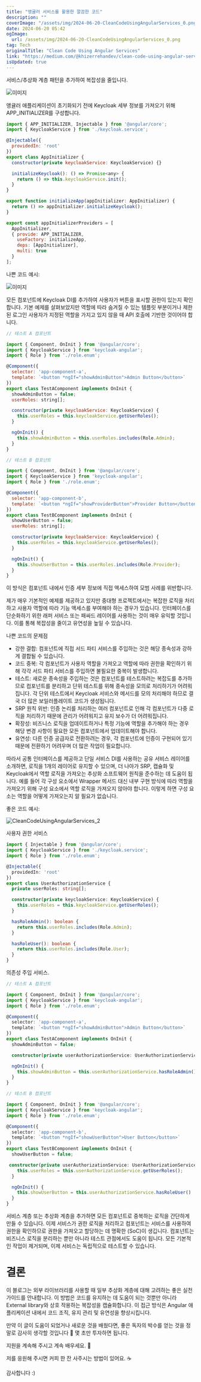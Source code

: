 ```yaml
---
title: "앵귤러 서비스를 활용한 깔끔한 코드"
description: ""
coverImage: "/assets/img/2024-06-20-CleanCodeUsingAngularServices_0.png"
date: 2024-06-20 05:42
ogImage: 
  url: /assets/img/2024-06-20-CleanCodeUsingAngularServices_0.png
tag: Tech
originalTitle: "Clean Code Using Angular Services"
link: "https://medium.com/@khizerrehandev/clean-code-using-angular-services-eb8bcb30af09"
isUpdated: true
---
```





서비스/추상화 계층 패턴을 추가하여 복잡성을 줄입니다.

![이미지](/assets/img/2024-06-20-CleanCodeUsingAngularServices_0.png)

앵귤러 애플리케이션이 초기화되기 전에 Keycloak 세부 정보를 가져오기 위해 APP_INITIALIZER를 구성합니다.

```js
import { APP_INITIALIZER, Injectable } from '@angular/core';
import { KeycloakService } from './keycloak.service';

@Injectable({
  providedIn: 'root'
})
export class AppInitializer {
  constructor(private keycloakService: KeycloakService) {}

  initializeKeycloak(): () => Promise<any> {
    return () => this.keycloakService.init();
  }
}

export function initializeApp(appInitializer: AppInitializer) {
  return () => appInitializer.initializeKeycloak();
}

export const appInitializerProviders = [
  AppInitializer,
  { provide: APP_INITIALIZER, 
    useFactory: initializeApp, 
    deps: [AppInitializer], 
    multi: true 
  }
];
```

<div class="content-ad"></div>

나쁜 코드 예시:

![이미지](/assets/img/2024-06-20-CleanCodeUsingAngularServices_1.png)

모든 컴포넌트에 Keycloak DI를 추가하여 사용자가 버튼을 표시할 권한이 있는지 확인합니다. 기본 예제를 살펴보았지만 역할에 따라 숨겨질 수 있는 템플릿 부분이거나 제한된 로그인 사용자가 지정된 역할을 가지고 있지 않을 때 API 호출에 기반한 것이어야 합니다.

```js
// 테스트 A 컴포넌트

import { Component, OnInit } from '@angular/core';
import { KeycloakService } from 'keycloak-angular';
import { Role } from './role.enum';

@Component({
  selector: 'app-component-a',
  template: `<button *ngIf="showAdminButton">Admin Button</button>`
})
export class TestAComponent implements OnInit {
  showAdminButton = false;
  userRoles: string[];

  constructor(private keycloakService: KeycloakService) {
    this.userRoles = this.keycloakService.getUserRoles();
  }

  ngOnInit() {
    this.showAdminButton = this.userRoles.includes(Role.Admin);
  }
}

// 테스트 B 컴포넌트

import { Component, OnInit } from '@angular/core';
import { KeycloakService } from 'keycloak-angular';
import { Role } from './role.enum';

@Component({
  selector: 'app-component-b',
  template: `<button *ngIf="showProviderButton">Provider Button</button>`
})
export class TestBComponent implements OnInit {
  showUserButton = false;
  userRoles: string[];

  constructor(private keycloakService: KeycloakService) {
    this.userRoles = this.keycloakService.getUserRoles();
  }

  ngOnInit() {
    this.showUserButton = this.userRoles.includes(Role.Provider);
  }
}
```

<div class="content-ad"></div>

이 방식은 컴포넌트 내에서 인증 세부 정보에 직접 액세스하여 모범 사례를 위반합니다.

제가 매우 기본적인 예제를 제공하고 있지만 중대형 프로젝트에서는 복잡한 로직을 처리하고 사용자 역할에 따라 기능 액세스를 부여해야 하는 경우가 있습니다. 인터페이스를 단순화하기 위한 래퍼 서비스 또는 패싸드 레이어를 사용하는 것이 매우 유익할 것입니다. 이를 통해 복잡성을 줄이고 유연성을 높일 수 있습니다.

나쁜 코드의 문제점

- 강한 결합: 컴포넌트에 직접 서드 파티 서비스를 주입하는 것은 해당 종속성과 강하게 결합될 수 있습니다.
- 코드 중복: 각 컴포넌트가 사용자 역할을 가져오고 역할에 따라 권한을 확인하기 위해 각각 서드 파티 서비스를 주입하면 불필요한 중복이 발생합니다.
- 테스트: 새로운 종속성을 주입하는 것은 컴포넌트를 테스트하려는 복잡도를 추가하므로 컴포넌트를 분리하고 단위 테스트를 위해 종속성을 모의로 처리하기가 어려워집니다. 각 단위 테스트에서 Keycloak 서비스와 메서드를 모의 처리해야 하므로 결국 더 많은 보일러플레이트 코드가 생성됩니다.
- SRP 원칙 위반: 인증 논리를 처리하는 여러 컴포넌트로 인해 각 컴포넌트가 다중 로직을 처리하기 때문에 관리가 어려워지고 유지 보수가 더 어려워집니다.
- 확장성: 비즈니스 로직을 업데이트하거나 특정 기능에 역할을 추가해야 하는 경우 해당 변경 사항이 필요한 모든 컴포넌트에서 업데이트해야 합니다.
- 유연성: 다른 인증 공급자로 전환하려는 경우, 각 컴포넌트에 인증이 구현되어 있기 때문에 전환하기 어려우며 더 많은 작업이 필요합니다.

<div class="content-ad"></div>

따라서 공통 인터페이스를 제공하고 단일 서비스 DI를 사용하는 공유 서비스 레이어를 소개하면, 로직을 1개의 레이어로 유지할 수 있으며, 더 나아가 SRP, 캡슐화 및 Keycloak에서 역할 로직을 가져오는 추상화 소프트웨어 원칙을 준수하는 데 도움이 됩니다. 예를 들어 각 구성 요소에서 Wrapper 메서드 대신 내부 구현 방식에 따라 역할을 가져오기 위해 구성 요소에서 역할 로직을 가져오지 않아야 합니다. 이렇게 하면 구성 요소는 역할을 어떻게 가져오는지 알 필요가 없습니다.

좋은 코드 예시:

![CleanCodeUsingAngularServices_2](/assets/img/2024-06-20-CleanCodeUsingAngularServices_2.png)

사용자 권한 서비스

<div class="content-ad"></div>

```ts
import { Injectable } from '@angular/core';
import { KeycloakService } from './keycloak.service';
import { Role } from './role.enum';

@Injectable({
  providedIn: 'root'
})
export class UserAuthorizationService {
  private userRoles: string[];

  constructor(private keycloakService: KeycloakService) {
    this.userRoles = this.keycloakService.getUserRoles();
  }

  hasRoleAdmin(): boolean {
    return this.userRoles.includes(Role.Admin);
  }

  hasRoleUser(): boolean {
    return this.userRoles.includes(Role.User);
  }
}
```

의존성 주입 서비스.

```ts
// 테스트 A 컴포넌트

import { Component, OnInit } from '@angular/core';
import { KeycloakService } from 'keycloak-angular';
import { Role } from './role.enum';

@Component({
  selector: 'app-component-a',
  template: `<button *ngIf="showAdminButton">Admin Button</button>`
})
export class TestAComponent implements OnInit {
  showAdminButton = false;

  constructor(private userAuthorizationService: UserAuthorizationService) {}

  ngOnInit() {
    this.showAdminButton = this.userAuthorizationService.hasRoleAdmin()
  }
}

// 테스트 B 컴포넌트

import { Component, OnInit } from '@angular/core';
import { KeycloakService } from 'keycloak-angular';
import { Role } from './role.enum';

@Component({
  selector: 'app-component-b',
  template: `<button *ngIf="showUserButton">User Button</button>`
})
export class TestBComponent implements OnInit {
  showUserButton = false;

 constructor(private userAuthorizationService: UserAuthorizationService) {
    this.userRoles = this.userAuthorizationService.getUserRoles();
  }

  ngOnInit() {
    this.showUserButton = this.userAuthorizationService.hasRoleUser()
  }
}
```

서비스 계층 또는 추상화 계층을 추가하면 모든 컴포넌트로 중복하는 로직을 간단하게 만들 수 있습니다. 이제 서비스가 권한 로직을 처리하고 컴포넌트는 서비스를 사용하여 권한을 확인하므로 권한을 가져오고 할당하는 데 명확한 (SoC)이 생깁니다. 컴포넌트는 비즈니스 로직을 분리하는 뿐만 아니라 테스트 관점에서도 도움이 됩니다. 모든 기본적인 작업이 제거되며, 이제 서비스는 독립적으로 테스트할 수 있습니다.


<div class="content-ad"></div>

# 결론

이 블로그는 외부 라이브러리를 사용할 때 일부 추상화 계층에 대해 고려하는 좋은 실천 가이드를 안내합니다. 이 방법은 코드를 유지하는 데 도움이 되는 것뿐만 아니라 External library와 상호 작용하는 복잡성을 캡슐화합니다. 이 접근 방식은 Angular 애플리케이션 내에서 코드 조직, 유지 관리 및 유연성을 향상시킵니다.

만약 이 글이 도움이 되었거나 새로운 것을 배웠다면, 좋은 독자의 박수를 얻는 것을 정말로 감사히 생각할 것입니다 👏 몇 초만 투자하면 됩니다.

지원을 계속해 주시고 계속 배우세요. 🙏

<div class="content-ad"></div>

저를 응원해 주시면 커피 한 잔 사주시는 방법이 있어요. ☕

감사합니다 :)